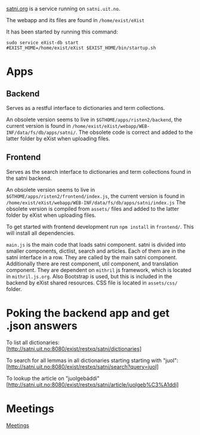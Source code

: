 [satni.org](https://satni.org) is a service running on `satni.uit.no`.

The webapp and its files are found in `/home/exist/eXist`

It has been started by running this command:
```
sudo service eXist-db start
#EXIST_HOME=/home/exist/eXist $EXIST_HOME/bin/startup.sh
```

# Apps

## Backend

Serves as a restful interface to dictionaries and term collections.

An obsolete version seems to live in `$GTHOME/apps/risten2/backend`, the current version is found in `/home/exist/eXist/webapp/WEB-INF/data/fs/db/apps/satni/`.
The obsolete code is correct and added to the latter folder by eXist when uploading files.

## Frontend

Serves as the search interface to dictionaries and term collections found in the satni backend.

An obsolete version seems to live in `$GTHOME/apps/risten2/frontend/index.js`, the current version is found in `/home/exist/eXist/webapp/WEB-INF/data/fs/db/apps/satni/index.js`
The obsolete version is compiled from `assets/` files and added to the latter folder by eXist when uploading files.

To get started with frontend development run `npm install` in `frontend/`.
This will install all dependencies.

`main.js` is the main code that loads satni component. satni is divided into smaller components, dictlist, search and articles. Each of them are in the satni interface in a row. They are called by the main satni component. Additionally there are rest component, util component, and translation component. They are dependent on `mithril` js framework, which is located in `mithril.js.org`. Also Bootstrap is used, but this is included in the backend by eXist shared resources. CSS file is located in `assets/css/` folder.

# Poking the backend app and get .json answers

To list all dictionaries:
[http://satni.uit.no:8080/exist/restxq/satni/dictionaries]

To search for all lemmas in all dictionaries starting starting with "juol":
[http://satni.uit.no:8080/exist/restxq/satni/search?query=juol]

To lookup the article on "juolgebáddi"
[http://satni.uit.no:8080/exist/restxq/satni/article/juolgeb%C3%A1ddi]

# Meetings
[Meetings](../../dicts/satni.org/index.html)
